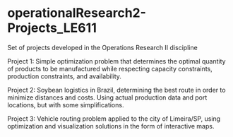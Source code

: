 # operationalResearch2-Projects_LE611
Set of projects developed in the Operations Research II discipline

Project 1: Simple optimization problem that determines the optimal quantity of products to be manufactured while respecting capacity constraints, production constraints, and availability.

Project 2: Soybean logistics in Brazil, determining the best route in order to minimize distances and costs. Using actual production data and port locations, but with some simplifications.

Project 3: Vehicle routing problem applied to the city of Limeira/SP, using optimization and visualization solutions in the form of interactive maps.

